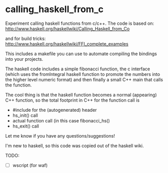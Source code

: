 calling_haskell_from_c
==============

Experiment calling haskell functions from c/c++.  The code is based on:
http://www.haskell.org/haskellwiki/Calling_Haskell_from_Co

and for build tricks:
http://www.haskell.org/haskellwiki/FFI_complete_examples 

This includes a makefile you can use to automate compiling the bindings into
your projects.

The haskell code includes a simple fibonacci function, the c interface 
(which uses the fromIntegral haskell function to promote the numbers into the
higher level numeric format) and then finally a small C++ main that calls the
function.

The cool thing is that the haskell function becomes a normal (appearing) C++
function, so the total footprint in C++ for the function call is
- #include for the (autogenerated) header
- hs_init() call
- actual function call (in this case fibonacci_hs()
- hs_exit() call

Let me know if you have any questions/suggestions!

I'm new to haskell, so this code was copied out of the haskell wiki.

TODO:
- [ ] wscript (for waf)
